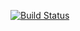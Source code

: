 [![Build Status](https://travis-ci.com/agnesg4/110Lab5.svg?branch=master)](https://travis-ci.com/agnesg4/110Lab5)

